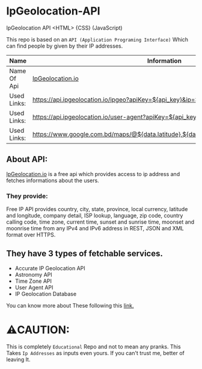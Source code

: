 # IpGeolocation-API
IpGeolocation API &lt;HTML> {CSS} (JavaScript)

This repo is based on an `API (Application Programing Interface)` Which can find people by given by their IP addresses. 

Name | Information
---------- | ----------- |
Name Of Api | [IpGeolocation.io](https://ipgeolocation.io/) |
Used Links: | https://api.ipgeolocation.io/ipgeo?apiKey=${api_key}&ip=${input.value} |
Used Links: | https://api.ipgeolocation.io/user-agent?apiKey=${api_key}&ip=${input.value} |
Used Links: | https://www.google.com.bd/maps/@${data.latitude},${data.longitude},251m/data=!3m1!1e3 |

## About API: 
[IpGeolocation.io](https://ipgeolocation.io/) is a free api which provides access to ip address and fetches informations about the users. 

### They provide:
Free IP API provides country, city, state, province, local currency, latitude and longitude, company detail, ISP lookup, language, zip code, country calling code, time zone, current time, sunset and sunrise time, moonset and moonrise time from any IPv4 and IPv6 address in REST, JSON and XML format over HTTPS.

## They have 3 types of fetchable services. 
* Accurate IP Geolocation API
* Astronomy API
* Time Zone API
* User Agent API
* IP Geolocation Database

You can know more about These following this [link.](https://ipgeolocation.io/documentation.html)

# ⚠️CAUTION:

This is completely `Educational` Repo and not to mean any pranks. This Takes `Ip Addresses` as inputs even yours. If you can't trust me, better of leaving It.

